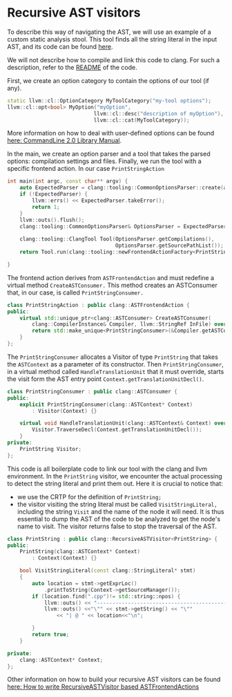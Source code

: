 # Recursive AST visitors
To describe this way of navigating the AST, we will use an example of a custom static analysis stool. This tool finds all the string literal in the input AST, and its code can be found [here](TODO). 

We will not describe how to compile and link this code to clang. For such a description, refer to the [README](TODO) of the code.

First, we create an option category to contain the options of our tool (if any).

```cpp
static llvm::cl::OptionCategory MyToolCategory("my-tool options");
llvm::cl::opt<bool> MyOption("myOption", 
                            llvm::cl::desc("description of myOption"), 
                            llvm::cl::cat(MyToolCategory));
```

More information on how to deal with user-defined options can be found [here: CommandLine 2.0 Library Manual](https://releases.llvm.org/8.0.0/docs/CommandLine.html).

In the main, we create an option parser and a tool that takes the parsed options: compilation settings and files.
Finally, we run the tool with a specific frontend action. In our case `PrintStringAction`
```cpp
int main(int argc, const char** argv) {
    auto ExpectedParser = clang::tooling::CommonOptionsParser::create(argc, argv, MyToolCategory);
    if (!ExpectedParser) {
        llvm::errs() << ExpectedParser.takeError();
        return 1;
    }
    llvm::outs().flush();
    clang::tooling::CommonOptionsParser& OptionsParser = ExpectedParser.get();
    
    clang::tooling::ClangTool Tool(OptionsParser.getCompilations(),
                                   OptionsParser.getSourcePathList());
    return Tool.run(clang::tooling::newFrontendActionFactory<PrintStringAction>().get());

}
```
The frontend action derives from `ASTFrontendAction` and must redefine a virtual method `CreateASTConsumer.` This method creates an ASTConsumer that, in our case, is called `PrintStringConsumer.`
```cpp
class PrintStringAction : public clang::ASTFrontendAction {
public:
    virtual std::unique_ptr<clang::ASTConsumer> CreateASTConsumer(
        clang::CompilerInstance& Compiler, llvm::StringRef InFile) override {
        return std::make_unique<PrintStringConsumer>(&Compiler.getASTContext());
    }
};
```
The `PrintStringConsumer` allocates a Visitor of type `PrintString` that takes the `ASTContext` as a parameter of its constructor. Then `PrintStringConsumer`, in a virtual method called `HandleTranslationUnit` that it must override, starts the visit form the AST entry point `Context.getTranslationUnitDecl()`.

```cpp
class PrintStringConsumer : public clang::ASTConsumer {
public:
    explicit PrintStringConsumer(clang::ASTContext* Context)
        : Visitor(Context) {}

    virtual void HandleTranslationUnit(clang::ASTContext& Context) override {
        Visitor.TraverseDecl(Context.getTranslationUnitDecl());
    }
private:
    PrintString Visitor;
};
```

This code is all boilerplate code to link our tool with the clang and llvm environment. In the `PrintString` visitor, we encounter the actual processing to detect the string literal and print them out. 
Here it is crucial to notice that:
- we use the CRTP for the definition of `PrintString;`
- the visitor visiting the string literal must be called `VisitStringLiteral,` including the string `Visit` and the name of the node it will need. It is thus essential to dump the AST of the code to be analyzed to get the node's name to visit. 
The visitor returns false to stop the traversal of the AST. 
```cpp
class PrintString : public clang::RecursiveASTVisitor<PrintString> {
public:
    PrintString(clang::ASTContext* Context)
        : Context(Context) {}

    bool VisitStringLiteral(const clang::StringLiteral* stmt)
    {
        auto location = stmt->getExprLoc()
            .printToString(Context->getSourceManager());
        if (location.find(".cpp")!= std::string::npos) {
            llvm::outs() << "--------------------------------------------------\n";
            llvm::outs() <<"\"" << stmt->getString() << "\""
                << "| @ " << location<<"\n";

        }
        return true;
    }

private:
    clang::ASTContext* Context;
};
```
Other information on how to build your recursive AST visitors can be found
[here: How to write RecursiveASTVisitor based ASTFrontendActions](https://clang.llvm.org/docs/RAVFrontendAction.html)
